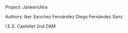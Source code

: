 Project: JankenUltra

Authors:  Iker Sanchez Fernández
          Diego Fernández Sanz
          
I.E.S. Castellet
2nd DAM
